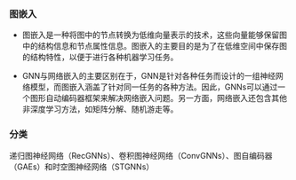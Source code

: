 ### 图嵌入

- 图嵌入是一种将图中的节点转换为低维向量表示的技术，这些向量能够保留图中的结构信息和节点属性信息。图嵌入的主要目的是为了在低维空间中保存图的结构特性，以便于进行各种机器学习任务。

- GNN与网络嵌入的主要区别在于，GNN是针对各种任务而设计的一组神经网络模型，而图嵌入涵盖了针对同一任务的各种方法。因此，GNNs可以通过一个图形自动编码器框架来解决网络嵌入问题。另一方面，网络嵌入还包含其他非深度学习方法，如矩阵分解、随机游走等。

  

### 分类

递归图神经网络（RecGNNs）、卷积图神经网络（ConvGNNs）、图自编码器（GAEs）和时空图神经网络（STGNNs）